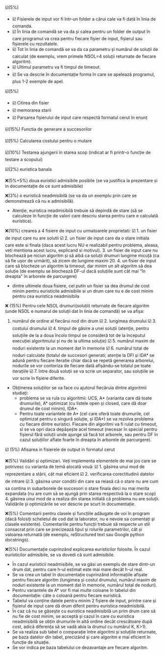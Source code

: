 :ballot_box_with_check:(5%)
   * :ballot_box_with_check: Fișierele de input vor fi într-un folder a cărui cale va fi dată în linia de comanda.
   * :ballot_box_with_check: În linia de comandă se va da și calea pentru un folder de output în care programul va crea pentru fiecare fișier de input, fișierul sau fișierele cu rezultatele.
   * :ballot_box_with_check: Tot în linia de comandă se va da ca parametru și numărul de soluții de calculat (de exemplu, vrem primele NSOL=4 soluții returnate de fiecare algoritm).
   * :ballot_box_with_check: Ultimul parametru va fi timpul de timeout.
   * :ballot_box_with_check: Se va descrie în documentație forma în care se apelează programul, plus 1-2 exemple de apel.

:ballot_box_with_check:(5%)
   * :ballot_box_with_check: Citirea din fisier
   * :ballot_box_with_check: memorarea starii
   * :ballot_box_with_check: Parsarea fișierului de input care respectă formatul cerut în enunț

:ballot_box_with_check:(15%) Functia de generare a succesorilor

:ballot_box_with_check:(5%) Calcularea costului pentru o mutare

:ballot_box_with_check:(10%) Testarea ajungerii în starea scop (indicat ar fi printr-o funcție de testare a scopului)

:ballot_box_with_check:(2%) euristica banala

:x:(5%+5%) doua euristici admisibile posibile (se va justifica la prezentare si in documentație de ce sunt admisibile)

:x:(3%) o euristică neadmisibilă (se va da un exemplu prin care se demonstrează că nu e admisibilă).
   * Atenție, euristica neadmisibilă trebuie să depindă de stare (să se calculeze în funcție de valori care descriu starea pentru care e calculată euristica).

:x:(10%) crearea a 4 fisiere de input cu urmatoarele proprietati:
 :ballot_box_with_check: 1. un fisier de input care nu are solutii
 :ballot_box_with_check: 2. un fisier de input care da o stare initiala care este si finala (daca acest lucru NU e realizabil pentru problema, aleasa, veti mentiona acest lucru, explicand si motivul).
 3. un fisier de input care nu blochează pe niciun algoritm și să aibă ca soluții drumuri lungime micuță (ca să fie ușor de urmărit), să zicem de lungime maxim 20.
 4. un fisier de input care să blocheze un algoritm la timeout, dar minim un alt algoritm să dea soluție (de exemplu se blochează DF-ul dacă soluțiile sunt cât mai "în dreapta" în arborele de parcurgere)
 * dintre ultimele doua fisiere, cel putin un fisier sa dea drumul de cost minim pentru euristicile admisibile si un drum care nu e de cost minim pentru cea euristica neadmisibila

:x: (15%) Pentru cele NSOL drumuri(soluții) returnate de fiecare algoritm (unde NSOL e numarul de soluții dat în linia de comandă) se va afișa:
 1. numărul de ordine al fiecărui nod din drum
 :ballot_box_with_check: 2. lungimea drumului
 :ballot_box_with_check: 3. costului drumului
 :ballot_box_with_check: 4. timpul de găsire a unei soluții (atenție, pentru soluțiile de la a doua încolo timpul se consideră tot de la începutul execuției algoritmului și nu de la ultima soluție)
 :ballot_box_with_check: 5. numărul maxim de noduri existente la un moment dat în memorie
 :ballot_box_with_check: 6. numărul total de noduri calculate (totalul de succesori generati; atenție la DFI și IDA* se adună pentru fiecare iteratie chiar dacă se repetă generarea arborelui, nodurile se vor contoriza de fiecare dată afișându-se totalul pe toate iterațiile
 :ballot_box_with_check: 7. între două soluții se va scrie un separator, sau soluțiile se vor scrie în fișiere diferite.
 * Obținerea soluțiilor se va face cu ajutorul fiecăruia dintre algoritmii studiați:
    * problema se va rula cu algoritmii: UCS, A* (varianta care dă toate drumurile), A* optimizat (cu listele open și closed, care dă doar drumul de cost minim), IDA*.
    * Pentru toate variantele de A* (cel care oferă toate drumurile, cel optimizat pentru o singură soluție, și IDA*) se va rezolva problema cu fiecare dintre euristici. Fiecare din algoritmi va fi rulat cu timeout, si se va opri daca depășește acel timeout (necesar în special pentru fișierul fără soluții unde ajunge să facă tot arborele, sau pentru DF în cazul soluțiilor aflate foarte în dreapta în arborele de parcurgere).

:ballot_box_with_check: (5%) Afisarea in fisierele de output in formatul cerut

:x:(5%) Validări și optimizari. Veți implementa elementele de mai jos care se potrivesc cu varianta de temă alocată vouă:
 :ballot_box_with_check: 1. găsirea unui mod de reprezentare a stării, cât mai eficient
 :ballot_box_with_check: 2. verificarea corectitudinii datelor de intrare
 :ballot_box_with_check: 3. găsirea unor conditii din care sa reiasă că o stare nu are cum sa contina in subarborele de succesori o stare finala deci nu mai merita expandata (nu are cum să se ajungă prin starea respectivă la o stare scop)
 4. găsirea unui mod de a realiza din starea initială că problema nu are soluții. Validările și optimizările se vor descrie pe scurt în documentație.

:x:(5%) Comentarii pentru clasele și funcțiile adăugate de voi în program (dacă folosiți scheletul de cod dat la laborator, nu e nevoie sa comentați și clasele existente). Comentariile pentru funcții trebuie să respecte un stil consacrat prin care se precizează tipul și rolurile parametrilor, căt și valoarea returnată (de exemplu, reStructured text sau Google python docstrings).

:x:(5%) Documentație cuprinzând explicarea euristicilor folosite. În cazul euristicilor admisibile, se va dovedi că sunt admisibile.
 * În cazul euristicii neadmisibile, se va găsi un exemplu de stare dintr-un drum dat, pentru care h-ul estimat este mai mare decât h-ul real.
 * Se va crea un tabel în documentație cuprinzând informațiile afișate pentru fiecare algoritm (lungimea și costul drumului, numărul maxim de noduri existente la un moment dat în memorie, numărul total de noduri).
 * Pentru variantele de A* vor fi mai multe coloane în tabelul din documentație: câte o coloană pentru fiecare euristică.
 * Tabelul va conține datele pentru minim 2 fișiere de input, printre care și fișierul de input care dă drum diferit pentru euristica neadmisibilă.
 * În caz că nu se găsește cu euristica neadmisibilă un prim drum care să nu fie de cost minim, se acceptă și cazul în care cu euristica neadmisibilă se obțin drumurile în altă ordine decât crescătoare după cost, adică diferența să se vadă abia la drumul cu numărul K, K>1).
 * Se va realiza sub tabel o comparație între algoritmi și soluțiile returnate, pe baza datelor din tabel, precizând și care algoritm e mai eficient în funcție de situație.
 * Se vor indica pe baza tabelului ce dezavantaje are fiecare algoritm.


